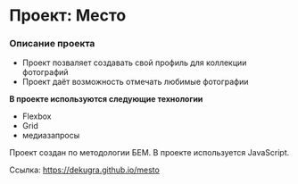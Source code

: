 # Проект: Место

### Описание проекта

* Проект позваляет создавать свой профиль для коллекции фотографий
* Проект даёт возможность отмечать любимые фотографии

**В проекте используются следующие технологии**

* Flexbox
* Grid
* медиазапросы

Проект создан по методологии БЕМ.
В проекте используется JavaScript.

Ссылка: https://dekugra.github.io/mesto
